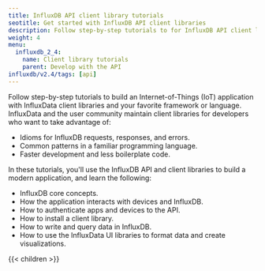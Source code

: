 ```yaml
---
title: InfluxDB API client library tutorials
seotitle: Get started with InfluxDB API client libraries
description: Follow step-by-step tutorials to for InfluxDB API client libraries in your favorite framework or language.
weight: 4
menu:
  influxdb_2_4:
    name: Client library tutorials
    parent: Develop with the API
influxdb/v2.4/tags: [api]
---
```


Follow step-by-step tutorials to build an Internet-of-Things (IoT) application with InfluxData client libraries and your favorite framework or language.
InfluxData and the user community maintain client libraries for developers who want to take advantage of:

- Idioms for InfluxDB requests, responses, and errors.
- Common patterns in a familiar programming language.
- Faster development and less boilerplate code.

In these tutorials, you'll use the InfluxDB API and
client libraries to build a modern application, and learn the following:

- InfluxDB core concepts.
- How the application interacts with devices and InfluxDB.
- How to authenticate apps and devices to the API.
- How to install a client library.
- How to write and query data in InfluxDB.
- How to use the InfluxData UI libraries to format data and create visualizations.

{{< children >}}
